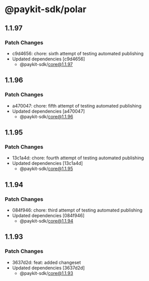 # @paykit-sdk/polar

## 1.1.97

### Patch Changes

- c9d4656: chore: sixth attempt of testing automated publishing
- Updated dependencies [c9d4656]
  - @paykit-sdk/core@1.1.97

## 1.1.96

### Patch Changes

- a470047: chore: fifth attempt of testing automated publishing
- Updated dependencies [a470047]
  - @paykit-sdk/core@1.1.96

## 1.1.95

### Patch Changes

- 13c1a4d: chore: fourth attempt of testing automated publishing
- Updated dependencies [13c1a4d]
  - @paykit-sdk/core@1.1.95

## 1.1.94

### Patch Changes

- 084f946: chore: third attempt of testing automated publishing
- Updated dependencies [084f946]
  - @paykit-sdk/core@1.1.94

## 1.1.93

### Patch Changes

- 3637d2d: feat: added changeset
- Updated dependencies [3637d2d]
  - @paykit-sdk/core@1.1.93
